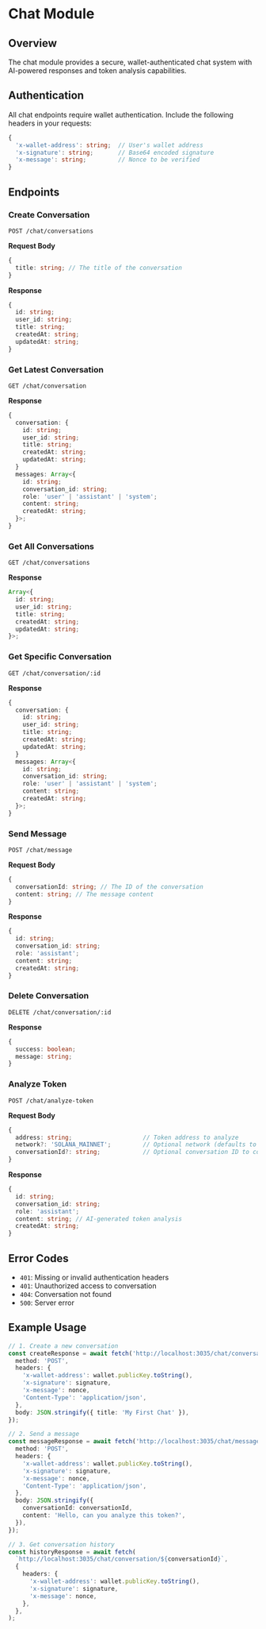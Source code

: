 # Chat Module

## Overview

The chat module provides a secure, wallet-authenticated chat system with AI-powered responses and token analysis capabilities.

## Authentication

All chat endpoints require wallet authentication. Include the following headers in your requests:

```typescript
{
  'x-wallet-address': string;  // User's wallet address
  'x-signature': string;       // Base64 encoded signature
  'x-message': string;         // Nonce to be verified
}
```

## Endpoints

### Create Conversation

```http
POST /chat/conversations
```

**Request Body**

```typescript
{
  title: string; // The title of the conversation
}
```

**Response**

```typescript
{
  id: string;
  user_id: string;
  title: string;
  createdAt: string;
  updatedAt: string;
}
```

### Get Latest Conversation

```http
GET /chat/conversation
```

**Response**

```typescript
{
  conversation: {
    id: string;
    user_id: string;
    title: string;
    createdAt: string;
    updatedAt: string;
  }
  messages: Array<{
    id: string;
    conversation_id: string;
    role: 'user' | 'assistant' | 'system';
    content: string;
    createdAt: string;
  }>;
}
```

### Get All Conversations

```http
GET /chat/conversations
```

**Response**

```typescript
Array<{
  id: string;
  user_id: string;
  title: string;
  createdAt: string;
  updatedAt: string;
}>;
```

### Get Specific Conversation

```http
GET /chat/conversation/:id
```

**Response**

```typescript
{
  conversation: {
    id: string;
    user_id: string;
    title: string;
    createdAt: string;
    updatedAt: string;
  }
  messages: Array<{
    id: string;
    conversation_id: string;
    role: 'user' | 'assistant' | 'system';
    content: string;
    createdAt: string;
  }>;
}
```

### Send Message

```http
POST /chat/message
```

**Request Body**

```typescript
{
  conversationId: string; // The ID of the conversation
  content: string; // The message content
}
```

**Response**

```typescript
{
  id: string;
  conversation_id: string;
  role: 'assistant';
  content: string;
  createdAt: string;
}
```

### Delete Conversation

```http
DELETE /chat/conversation/:id
```

**Response**

```typescript
{
  success: boolean;
  message: string;
}
```

### Analyze Token

```http
POST /chat/analyze-token
```

**Request Body**

```typescript
{
  address: string;                    // Token address to analyze
  network?: 'SOLANA_MAINNET';         // Optional network (defaults to Solana mainnet)
  conversationId?: string;            // Optional conversation ID to continue existing chat
}
```

**Response**

```typescript
{
  id: string;
  conversation_id: string;
  role: 'assistant';
  content: string; // AI-generated token analysis
  createdAt: string;
}
```

## Error Codes

- `401`: Missing or invalid authentication headers
- `401`: Unauthorized access to conversation
- `404`: Conversation not found
- `500`: Server error

## Example Usage

```typescript
// 1. Create a new conversation
const createResponse = await fetch('http://localhost:3035/chat/conversations', {
  method: 'POST',
  headers: {
    'x-wallet-address': wallet.publicKey.toString(),
    'x-signature': signature,
    'x-message': nonce,
    'Content-Type': 'application/json',
  },
  body: JSON.stringify({ title: 'My First Chat' }),
});

// 2. Send a message
const messageResponse = await fetch('http://localhost:3035/chat/message', {
  method: 'POST',
  headers: {
    'x-wallet-address': wallet.publicKey.toString(),
    'x-signature': signature,
    'x-message': nonce,
    'Content-Type': 'application/json',
  },
  body: JSON.stringify({
    conversationId: conversationId,
    content: 'Hello, can you analyze this token?',
  }),
});

// 3. Get conversation history
const historyResponse = await fetch(
  `http://localhost:3035/chat/conversation/${conversationId}`,
  {
    headers: {
      'x-wallet-address': wallet.publicKey.toString(),
      'x-signature': signature,
      'x-message': nonce,
    },
  },
);
```
